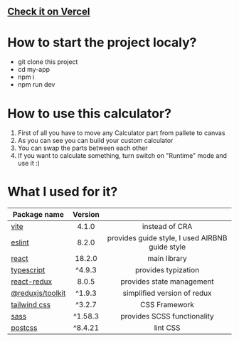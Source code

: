 ## [Check it on Vercel](https://calculator-constructor-five.vercel.app/)

# How to start the project localy?
- git clone this project
- cd my-app
- npm i
- npm run dev

# How to use this calculator?
1) First of all you have to move any Calculator part from pallete to canvas
2) As you can see you can build your custom calculator
3) You can swap the parts between each other
4) If you want to calculate something, turn switch on "Runtime" mode and use it :)

# What I used for it?
| Package name                                                                                        | Version  |                                                | 
| ----------------------------------------------------------------------------------------------------|:--------:|:----------------------------------------------:|
|[vite](https://vitejs.dev/guide/)                                                                    | 4.1.0    | instead of CRA                                 |
|[eslint](https://eslint.org/)                                                                        | 8.2.0    | provides guide style, I used AIRBNB guide style|                                |
|[react](https://www.npmjs.com/package/react)                                                         | 18.2.0   | main library                                   | 
|[typescript](https://www.typescriptlang.org/docs/)                                                   | ^4.9.3   | provides typization                            | 
|[react-redux](https://www.npmjs.com/package/react-redux)                                             | 8.0.5    | provides state management                      |
|[@reduxjs/toolkit](https://www.npmjs.com/package/@reduxjs/toolkit)                                   | ^1.9.3   | simplified version of redux                    |
|[tailwind css](https://tailwindcss.com/docs)                                                         | ^3.2.7   | CSS Framework                                  |
|[sass](https://www.npmjs.com/package/sass)                                                           | ^1.58.3  | provides SCSS functionality                    |
|[postcss](https://www.npmjs.com/package/postcss)                                                     | ^8.4.21  | lint CSS                                       |
